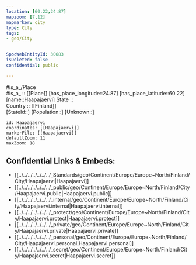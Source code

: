```yaml
---
location: [60.22,24.87] 
mapzoom: [7,12] 
mapmarker: city 
type: City
tags:
- geo/City


SpocWebEntityId: 30683
isDeleted: false
confidential: public

---
```

#is_a_/Place  
#is_a_ :: [[Place]] 
[has_place_longitude::24.87] 
[has_place_latitude::60.22] 
[name::Haapajaervi] 
State ::  
Country :: [[Finland]]  
[StateId::] 
[Population::] 
[Unknown::] 


```leaflet
id: Haapajaervi
coordinates: [[Haapajaervi]] 
markerFile: [[Haapajaervi]] 
defaultZoom: 11 
maxZoom: 18
```


## Confidential Links & Embeds: 
- [[../../../../../../../_Standards/geo/Continent/Europe/Europe~North/Finland/City/Haapajaervi|Haapajaervi]] 
- [[../../../../../../../_public/geo/Continent/Europe/Europe~North/Finland/City/Haapajaervi.public|Haapajaervi.public]] 
- [[../../../../../../../_internal/geo/Continent/Europe/Europe~North/Finland/City/Haapajaervi.internal|Haapajaervi.internal]] 
- [[../../../../../../../_protect/geo/Continent/Europe/Europe~North/Finland/City/Haapajaervi.protect|Haapajaervi.protect]] 
- [[../../../../../../../_private/geo/Continent/Europe/Europe~North/Finland/City/Haapajaervi.private|Haapajaervi.private]] 
- [[../../../../../../../_personal/geo/Continent/Europe/Europe~North/Finland/City/Haapajaervi.personal|Haapajaervi.personal]] 
- [[../../../../../../../_secret/geo/Continent/Europe/Europe~North/Finland/City/Haapajaervi.secret|Haapajaervi.secret]] 
